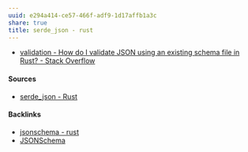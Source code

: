 ```yaml
---
uuid: e294a414-ce57-466f-adf9-1d17affb1a3c
share: true
title: serde_json - rust
---
```

* [validation - How do I validate JSON using an existing schema file in Rust? - Stack Overflow](https://stackoverflow.com/questions/44733603/how-do-i-validate-json-using-an-existing-schema-file-in-rust)

#### Sources

* [serde\_json - Rust](https://docs.rs/serde_json/latest/serde_json/)

#### Backlinks

* [jsonschema - rust](/1b649a7a-071c-4b14-9282-c0c8994b61a7)
* [JSONSchema](/ae47732c-10e8-4d3b-b365-9c3902febdfa)
